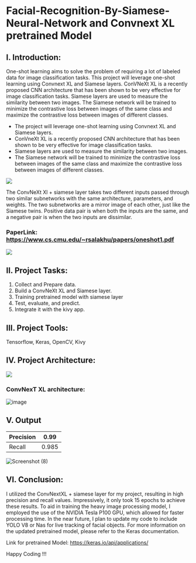 # Facial-Recognition-By-Siamese-Neural-Network and Convnext XL pretrained Model

## I. Introduction: 

One-shot learning aims to solve the problem of requiring a lot of labeled data for image classification tasks. This project will leverage one-shot learning using Convnext XL and Siamese layers. ConVNeXt XL is a recently proposed CNN architecture that has been shown to be very effective for image classification tasks. Siamese layers are used to measure the similarity between two images. The Siamese network will be trained to minimize the contrastive loss between images of the same class and maximize the contrastive loss between images of different classes. 

- The project will leverage one-shot learning using Convnext XL and Siamese layers.
- ConVneXt XL is a recently proposed CNN architecture that has been shown to be very effective for image classification tasks.
- Siamese layers are used to measure the similarity between two images.
- The Siamese network will be trained to minimize the contrastive loss between images of the same class and maximize the contrastive loss between images of different classes.

![](https://miro.medium.com/max/1400/1*g-561DsAfbU6gcVEk9AC4g.webp)

The ConvNeXt Xl + siamese layer takes two different inputs passed through two similar subnetworks with the same architecture, parameters, and weights. The two subnetworks are a mirror image of each other, just like the Siamese twins. Positive data pair is when both the inputs are the same, and a negative pair is when the two inputs are dissimilar.

### PaperLink: https://www.cs.cmu.edu/~rsalakhu/papers/oneshot1.pdf

![](https://miro.medium.com/max/1158/1*B7wXpu52WCYgVYz97zXhHA.jpeg)

## II. Project Tasks: 
1.  Collect and Prepare data.
2. Build a ConvNeXt XL and Siamese layer.
3. Training pretrained model with siamese layer
4. Test, evaluate, and predict. 
5. Integrate it with the kivy app. 

## III. Project Tools: 

Tensorflow, Keras, OpenCV, Kivy

## IV. Project Architecture:

![](https://bloglunit.files.wordpress.com/2017/05/siamese_nn.png?w=740)
### ConvNexT XL architecture: 
![image](https://github.com/prathyyyyy/Facial-Recognition-by-siamese-neural-network/assets/97932221/301bfe8b-5c1e-4e2d-8881-c31dabf66ba1)



## V. Output 

Precision | 0.99 |
--- | --- | 
Recall | 0.985 |

![Screenshot (8)](https://user-images.githubusercontent.com/97932221/217462987-72fa3c85-9558-4d01-ba01-26a7040c8aa4.png)

## VI. Conclusion: 

I utilized the ConvNextXL + siamese layer for my project, resulting in high precision and recall values. Impressively, it only took 15 epochs to achieve these results. To aid in training the heavy image processing model, I employed the use of the NVIDIA Tesla P100 GPU, which allowed for faster processing time. In the near future, I plan to update my code to include YOLO V8 or Nas for live tracking of facial objects. For more information on the updated pretrained model, please refer to the Keras documentation.

Link for pretrained Model: https://keras.io/api/applications/ 

Happy Coding !!!
